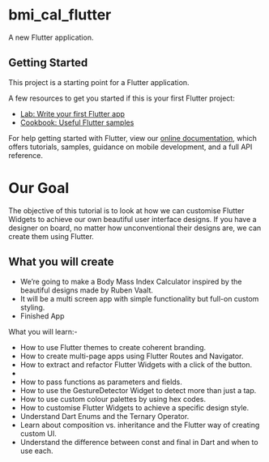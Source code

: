 # bmi_cal_flutter

A new Flutter application.

## Getting Started

This project is a starting point for a Flutter application.

A few resources to get you started if this is your first Flutter project:

- [Lab: Write your first Flutter app](https://flutter.dev/docs/get-started/codelab)
- [Cookbook: Useful Flutter samples](https://flutter.dev/docs/cookbook)

For help getting started with Flutter, view our
[online documentation](https://flutter.dev/docs), which offers tutorials,
samples, guidance on mobile development, and a full API reference.


<h1>Our Goal</h1>
The objective of this tutorial is to look at how we can customise Flutter Widgets to achieve our own beautiful user interface designs. If you have a designer on board, no matter how unconventional their designs are, we can create them using Flutter.

<h2>What you will create</h2>
<ul>
  <li> We’re going to make a Body Mass Index Calculator inspired by the beautiful designs made by Ruben Vaalt.</li>
  <li>It will be a multi screen app with simple functionality but full-on custom styling.</li>
  <li>Finished App</li>
</ul>
What you will learn:- 
<ul>
  <li>How to use Flutter themes to create coherent branding.</li>
<li>How to create multi-page apps using Flutter Routes and Navigator.</li>
<li>How to extract and refactor Flutter Widgets with a click of the button.</li>
<li><li>How to pass functions as parameters and fields.</li>
<li>How to use the GestureDetector Widget to detect more than just a tap.</li>
<li>How to use custom colour palettes by using hex codes.</li>
<li>How to customise Flutter Widgets to achieve a specific design style.</li>
<li>Understand Dart Enums and the Ternary Operator.</li>
<li>Learn about composition vs. inheritance and the Flutter way of creating custom UI.</li>
<li>Understand the difference between const and final in Dart and when to use each.</li>
</ul>
